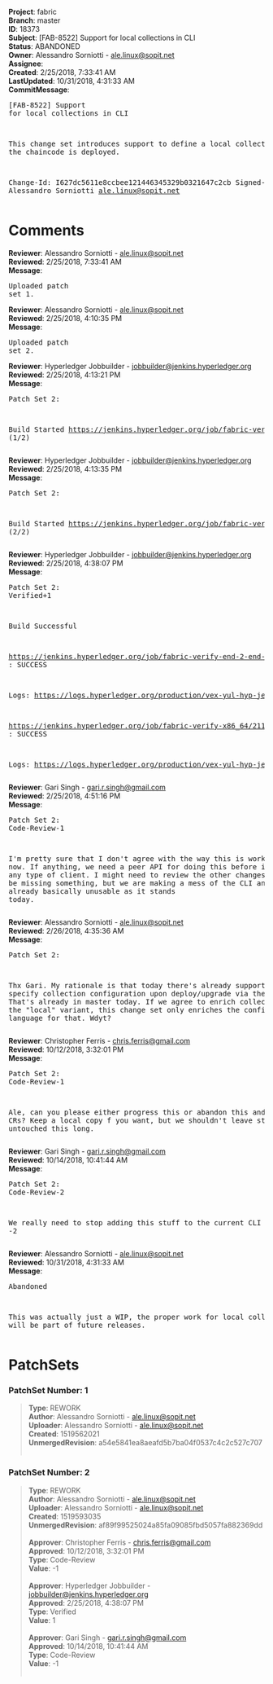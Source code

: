 <strong>Project</strong>: fabric<br><strong>Branch</strong>: master<br><strong>ID</strong>: 18373<br><strong>Subject</strong>: [FAB-8522] Support for local collections in CLI<br><strong>Status</strong>: ABANDONED<br><strong>Owner</strong>: Alessandro Sorniotti - ale.linux@sopit.net<br><strong>Assignee</strong>:<br><strong>Created</strong>: 2/25/2018, 7:33:41 AM<br><strong>LastUpdated</strong>: 10/31/2018, 4:31:33 AM<br><strong>CommitMessage</strong>:<br><pre>[FAB-8522] Support for local collections in CLI

This change set introduces support to define a local collection when the
chaincode is deployed.

Change-Id: I627dc5611e8ccbee121446345329b0321647c2cb
Signed-off-by: Alessandro Sorniotti <ale.linux@sopit.net>
</pre><h1>Comments</h1><strong>Reviewer</strong>: Alessandro Sorniotti - ale.linux@sopit.net<br><strong>Reviewed</strong>: 2/25/2018, 7:33:41 AM<br><strong>Message</strong>: <pre>Uploaded patch set 1.</pre><strong>Reviewer</strong>: Alessandro Sorniotti - ale.linux@sopit.net<br><strong>Reviewed</strong>: 2/25/2018, 4:10:35 PM<br><strong>Message</strong>: <pre>Uploaded patch set 2.</pre><strong>Reviewer</strong>: Hyperledger Jobbuilder - jobbuilder@jenkins.hyperledger.org<br><strong>Reviewed</strong>: 2/25/2018, 4:13:21 PM<br><strong>Message</strong>: <pre>Patch Set 2:

Build Started https://jenkins.hyperledger.org/job/fabric-verify-end-2-end-x86_64/12885/ (1/2)</pre><strong>Reviewer</strong>: Hyperledger Jobbuilder - jobbuilder@jenkins.hyperledger.org<br><strong>Reviewed</strong>: 2/25/2018, 4:13:35 PM<br><strong>Message</strong>: <pre>Patch Set 2:

Build Started https://jenkins.hyperledger.org/job/fabric-verify-x86_64/21195/ (2/2)</pre><strong>Reviewer</strong>: Hyperledger Jobbuilder - jobbuilder@jenkins.hyperledger.org<br><strong>Reviewed</strong>: 2/25/2018, 4:38:07 PM<br><strong>Message</strong>: <pre>Patch Set 2: Verified+1

Build Successful 

https://jenkins.hyperledger.org/job/fabric-verify-end-2-end-x86_64/12885/ : SUCCESS

Logs: https://logs.hyperledger.org/production/vex-yul-hyp-jenkins-3/fabric-verify-end-2-end-x86_64/12885

https://jenkins.hyperledger.org/job/fabric-verify-x86_64/21195/ : SUCCESS

Logs: https://logs.hyperledger.org/production/vex-yul-hyp-jenkins-3/fabric-verify-x86_64/21195</pre><strong>Reviewer</strong>: Gari Singh - gari.r.singh@gmail.com<br><strong>Reviewed</strong>: 2/25/2018, 4:51:16 PM<br><strong>Message</strong>: <pre>Patch Set 2: Code-Review-1

I'm pretty sure that I don't agree with the way this is working right now.
If anything, we need a peer API for doing this before implementing any type of client.  I might need to review the other changes as I might be missing something, but we are making a mess of the CLI and it's already basically unusable as it stands today.</pre><strong>Reviewer</strong>: Alessandro Sorniotti - ale.linux@sopit.net<br><strong>Reviewed</strong>: 2/26/2018, 4:35:36 AM<br><strong>Message</strong>: <pre>Patch Set 2:

Thx Gari. My rationale is that today there's already support to specify collection configuration upon deploy/upgrade via the golang CLI. That's already in master today. If we agree to enrich collections with the "local" variant, this change set only enriches the configuration language for that. Wdyt?</pre><strong>Reviewer</strong>: Christopher Ferris - chris.ferris@gmail.com<br><strong>Reviewed</strong>: 10/12/2018, 3:32:01 PM<br><strong>Message</strong>: <pre>Patch Set 2: Code-Review-1

Ale, can you please either progress this or abandon this and related CRs? Keep a local copy f you want, but we shouldn't leave stuff untouched this long.</pre><strong>Reviewer</strong>: Gari Singh - gari.r.singh@gmail.com<br><strong>Reviewed</strong>: 10/14/2018, 10:41:44 AM<br><strong>Message</strong>: <pre>Patch Set 2: Code-Review-2

We really need to stop adding this stuff to the current CLI so -2</pre><strong>Reviewer</strong>: Alessandro Sorniotti - ale.linux@sopit.net<br><strong>Reviewed</strong>: 10/31/2018, 4:31:33 AM<br><strong>Message</strong>: <pre>Abandoned

This was actually just a WIP, the proper work for local collections will be part of future releases.</pre><h1>PatchSets</h1><h3>PatchSet Number: 1</h3><blockquote><strong>Type</strong>: REWORK<br><strong>Author</strong>: Alessandro Sorniotti - ale.linux@sopit.net<br><strong>Uploader</strong>: Alessandro Sorniotti - ale.linux@sopit.net<br><strong>Created</strong>: 1519562021<br><strong>UnmergedRevision</strong>: a54e5841ea8aeafd5b7ba04f0537c4c2c527c707<br><br></blockquote><h3>PatchSet Number: 2</h3><blockquote><strong>Type</strong>: REWORK<br><strong>Author</strong>: Alessandro Sorniotti - ale.linux@sopit.net<br><strong>Uploader</strong>: Alessandro Sorniotti - ale.linux@sopit.net<br><strong>Created</strong>: 1519593035<br><strong>UnmergedRevision</strong>: af89f99525024a85fa09085fbd5057fa882369dd<br><br><strong>Approver</strong>: Christopher Ferris - chris.ferris@gmail.com<br><strong>Approved</strong>: 10/12/2018, 3:32:01 PM<br><strong>Type</strong>: Code-Review<br><strong>Value</strong>: -1<br><br><strong>Approver</strong>: Hyperledger Jobbuilder - jobbuilder@jenkins.hyperledger.org<br><strong>Approved</strong>: 2/25/2018, 4:38:07 PM<br><strong>Type</strong>: Verified<br><strong>Value</strong>: 1<br><br><strong>Approver</strong>: Gari Singh - gari.r.singh@gmail.com<br><strong>Approved</strong>: 10/14/2018, 10:41:44 AM<br><strong>Type</strong>: Code-Review<br><strong>Value</strong>: -1<br><br></blockquote>